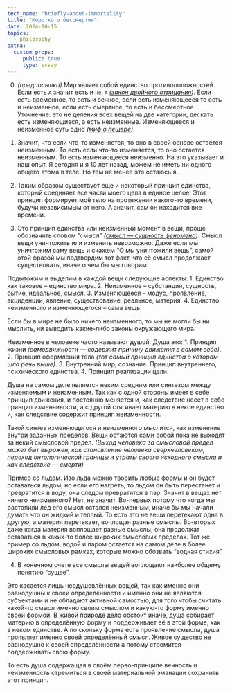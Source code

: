 ```yaml
---
tech_name: "briefly-about-immortality"
title: "Коротко о бессмертии"
date: 2024-10-15
topics: 
  - philosophy
extra: 
  custom_props:
     public: true
     type: essay
---
```


0. *(предпосылка)* Мир являет собой единство противоположностей. Если есть `A` значит есть и `не А` *([закон двойного отрицания](https://ru.wikipedia.org/wiki/%D0%97%D0%B0%D0%BA%D0%BE%D0%BD_%D0%B4%D0%B2%D0%BE%D0%B9%D0%BD%D0%BE%D0%B3%D0%BE_%D0%BE%D1%82%D1%80%D0%B8%D1%86%D0%B0%D0%BD%D0%B8%D1%8F#:~:text=%D0%97%D0%B0%D0%BA%D0%BE%CC%81%D0%BD%20%D0%B4%D0%B2%D0%BE%D0%B9%D0%BD%D0%BE%CC%81%D0%B3%D0%BE%20%D0%BE%D1%82%D1%80%D0%B8%D1%86%D0%B0%CC%81%D0%BD%D0%B8%D1%8F%20%E2%80%94%20%D0%BF%D0%BE%D0%BB%D0%BE%D0%B6%D0%B5%D0%BD%D0%BD%D1%8B%D0%B9%20%D0%B2,3%20%D1%84%D0%BE%D1%80%D0%BC%D1%83%D0%BB%D0%B8%D1%80%D0%BE%D0%B2%D0%BA%D0%B8%20%D0%B7%D0%B0%D0%BA%D0%BE%D0%BD%D0%B0%20%D0%B4%D0%B2%D0%BE%D0%B9%D0%BD%D0%BE%D0%B3%D0%BE%20%D0%BE%D1%82%D1%80%D0%B8%D1%86%D0%B0%D0%BD%D0%B8%D1%8F.))*. Если есть временное, то есть и вечное, если есть изменяющееся то есть и неизменное, если есть смертное, то есть и бессмертное.
Уточнение:  это не деления всех вещей на две категории, дескать есть изменяющиеся, а есть неизменные. Изменяющееся и неизменное суть одно *([миф о пещере](https://ru.wikipedia.org/wiki/%D0%9C%D0%B8%D1%84_%D0%BE_%D0%BF%D0%B5%D1%89%D0%B5%D1%80%D0%B5))*.

1. Значит, что если что-то изменяется, то оно в своей основе остается неизменным. То есть если что-то изменяется, то оно остается неизменным. То есть изменяющееся неизменно.
На это указывает и наш опыт. Я сегодня и я 10 лет назад, можем не иметь ни одного общего атома в теле. Но тем не менее это остаюсь я.

2. Таким образом существует еще и некоторый принцип единства, который соединяет все части моего цела в единое целое. Этот принцип формирует моё тело на протяжении какого-то времени, будучи независимым от него. А значит, сам он находится вне времени.

3. Это принцип единства или неизменный момент в вещи, проще обозначить словом “смысл” *([смысл — сущность феномена](https://ru.wikipedia.org/wiki/%D0%A1%D0%BC%D1%8B%D1%81%D0%BB))*. Смысл вещи уничтожить или изменить невозможно. Даже если мы уничтожим саму вещь и скажем “О мы уничтожили вещь”, самой этой фразой мы подтвердим тот факт, что её смысл продолжает существовать, иначе о чем бы мы говорим. 

Подытожим и выделим в каждой вещи следующие аспекты:
	1. Единство как таковое – единство мира.
	2. Неизменное – субстанция, сущность, бытие, идеальное, смысл.
	3. Изменяющееся – модус, проявление, акциденции, явление, существование, реальное, материя.
	4. Единство неизменного и изменяющегося – сама вещь.

Если бы в мире не было ничего неизменного, то мы не могли бы ни мыслить, ни выводить какие-либо законы окружающего мира.

Неизменное в человеке часто называют душой. Душа это:
	1. Принцип жизни *(самодвижности — содержит причину движения в самом себе)*.
	2. Принцип оформления тела *(тот самый принцип единства о котором шла речь выше)*.
	3. Внутренний мир, сознание. Принцип внутреннего, психического единства.
	4. Принцип реализации цели.
	
Душа на самом деле является неким средним или синтезом между изменяемым и неизменным. Так как с одной стороны имеет в себе принцип движения, и постоянно меняется и, как следствие несет в себе принцип изменчивости, а с другой стягивает материю в некое единство и, как следствие содержит принцип неизменности. 

Такой синтез изменяющегося и неизменного мыслится, как изменение внутри заданных пределов. Вещи остаются сами собой пока не выходят за некий смысловой предел. *(Выход человека за смысловой предел может быт выражен, как становление человека сверхчеловеком, переход онтологической границы и утраты своего исходного смысла и как следствие — смерти)*

Пример со льдом. Изо льда можно творить любые формы и он будет оставаться льдом, но если его нагреть, то льдом он быть перестанет и превратится в воду, она следом превратится в пар. Значит в вещах нет ничего неизменного? Нет, не значит. Во-первых потому что когда мы растопили лед его смысл остался неизменным, иначе бы мы начали думать что он жидкий и теплый. То есть это не вещи перетекают одна в другую, а материя перетекает, воплощая разные смыслы. Во-вторых даже когда материя воплощает разные смыслы, она продолжат оставаться в каких-то более широких смысловых пределах. Тот же пример со льдом, водой и паром остается на самом деле в более широких смысловых рамках, которые можно обозвать “водная стихия” 

4. В конечном счете все смыслы вещей воплощают наиболее общему понятию “сущее”. 

Это касается лишь неодушевлённых вещей, так как именно они равнодушны к своей определённости и именно они не являются субъектами и не обладают активной самостью, для того чтобы считать какой-то смысл именно своим смыслом и какую-то форму именно своей формой. В живой природе дело обстоит иначе, душа собирает материю в определённую форму и поддерживает её в этой форме, как в неком единстве. А по скольку форма есть проявление смысла, душа проявляет именно своей определённый смысл. Живое существо не равнодушно к своей определённости а потому стремится поддерживать свою форму. 

То есть душа содержащая в своём перво-принципе вечность и неизменность стремиться в своей материальной эманации сохранить этот принцип.